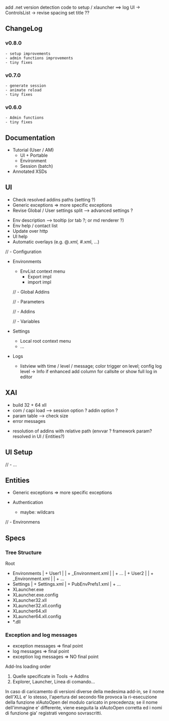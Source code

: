 add .net version detection code to setup / xlauncher ==> log
UI -> ControlsList -> revise spacing
set title ??

##  ChangeLog  ##
  ### v0.8.0
    - setup improvements
    - admin functions improvements
    - tiny fixes
  ### v0.7.0
    - generate session
    - animate reload
    - tiny fixes
  ### v0.6.0
    - Admin functions
    - tiny fixes

##  Documentation  ##

  - Tutorial (User / AM)
    - UI + Portable
    - Environment
    - Session (batch)
  - Annotated XSDs


##  UI  ##

  - Check resolved addins paths (setting ?)
  - Generic exceptions => more specific exceptions
  - Revise Global / User settings split --> advanced settings ?

  + Env description --> tooltip (or tab ?; or md renderer ?)
  + Env help / contact list
  + Update over http
  + UI help
  + Automatic overlays (e.g. @*.xml, #*.xml, ...)

  // - Configuration

  - Environments

    - EnvList context menu
      - Export impl
      - import impl

    // - Global Addins

    // - Parameters

    // - Addins

    // - Variables

  - Settings
    - Local root context menu
    - ...

  - Logs
    - listview with time / level / message; color trigger on level; config log level -> Info
      if enhanced add column for callsite or show full log in editor


##  XAI  ##

  - build 32 + 64 xll
  - com / capi load --> session option ? addin option ?
  - param table --> check size
  - error messages
  + resolution of addins with relative path (envvar ? framework param? resolved in UI / Entities?)


##  UI Setup  ##

  // - ...


##  Entities  ##

  - Generic exceptions => more specific exceptions

  - Authentication
    + maybe: wildcars

  // - Environmens


## Specs ##

### Tree Structure ###
  Root
   + Environments
   |  + User1
   |  |  + _Environment.xml
   |  |  + ...
   |  + User2
   |  |  + _Environment.xml
   |  |  + ...
   + Settings
   |  + Settings.xml
   |  + PubEnvPrefs1.xml
   |  + ...
   + XLauncher.exe
   + XLauncher.exe.config
   + XLauncher32.xll
   + XLauncher32.xll.config
   + XLauncher64.xll
   + XLauncher64.xll.config
   + *.dll

### Exception and log messages ###
  - exception messages => final point
  - log messages => final point
  - exception log messages => NO final point


Add-Ins loading order
1) Quelle specificate in Tools -> AddIns
2) Explorer, Launcher, Linea di comando...

In caso di caricamento di versioni diverse della medesima add-in, se
il nome dell'XLL e' lo stesso, l'apertura del secondo file provoca
la ri-esecuzione della funzione xlAutoOpen del modulo caricato in
precedenza; se il nome dell'immagine e' differente, viene eseguita
la xlAutoOpen corretta ed i nomi di funzione gia' registrati vengono
sovrascritti.
